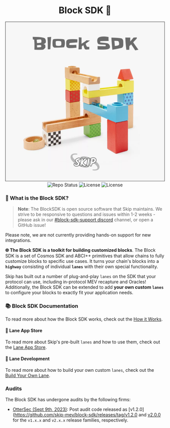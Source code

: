 <h1 align="center">Block SDK 🧱</h1>

<!-- markdownlint-disable MD013 -->
<!-- markdownlint-disable MD041 -->

<div align="center">
  <a>
    <img alt="Logo" src="img/block-sdk.png" width="600">  
  </a>
</div>

<div align="center">
  <a>
    <img alt="Repo Status" src="https://www.repostatus.org/badges/latest/active.svg" />
  </a>
  <a>
    <img alt="License" src="https://img.shields.io/github/license/skip-mev/block-sdk.svg?style=flat-square" />
  </a>
    <a>
    <img alt="License" src="https://img.shields.io/badge/godoc-reference-blue?style=flat-square&logo=go" />
  </a>
</div>

### 🤔 What is the Block SDK?

> **Note**: The BlockSDK is open source software that Skip maintains. We strive to be responsive to questions and issues within 1-2 weeks - please ask in our [#block-sdk-support discord](https://discord.com/invite/hFeHVAE26P) channel, or open a GitHub issue!

Please note, we are not currently providing hands-on support for new integrations.

**🌐 The Block SDK is a toolkit for building customized blocks**. The Block SDK is a set of Cosmos SDK and ABCI++ primitives that allow chains to fully customize blocks to specific use cases. It turns your chain's blocks into a **`highway`** consisting of individual **`lanes`** with their own special functionality.


Skip has built out a number of plug-and-play `lanes` on the SDK that your protocol can use, including in-protocol MEV recapture and Oracles! Additionally, the Block SDK can be extended to add **your own custom `lanes`** to configure your blocks to exactly fit your application needs.

### 📚 Block SDK Documentation

To read more about how the Block SDK works, check out the [How it Works](https://docs.skip.money/chains/overview).

#### 🏪 Lane App Store

To read more about Skip's pre-built `lanes` and how to use them, check out the [Lane App Store](https://docs.skip.money/chains/lanes/existing-lanes/default).

#### 🎨 Lane Development

To read more about how to build your own custom `lanes`, check out the [Build Your Own Lane](https://docs.skip.money/chains/lanes/build-your-own-lane).

### Audits 

The Block SDK has undergone audits by the following firms:

* [OtterSec (Sept 9th, 2023)](audits/ottersec_sept_9_2023.pdf): Post audit code released as [v1.2.0](https://github.com/skip-mev/block-sdk/releases/tag/v1.2.0 and [v2.0.0](https://github.com/skip-mev/block-sdk/releases/tag/v2.0.0) for the `v1.x.x` and `v2.x.x` release families, respectively.
